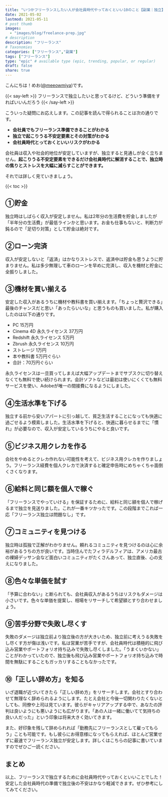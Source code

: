 ```yaml
---
title: "いつかフリーランスしたい人が会社員時代やっておくといい10のこと【副業｜独立】"
date: 2021-05-02
lastmod: 2021-05-11
# post thumb
images:
  - "images/blog/freelance-prep.jpg"
# description
description: "フリーランス"
# Taxonomies
categories: ["フリーランス","副業"]
tags: ["フリーランス"]
type: "epic" # available type (epic, trending, popular, or regular)
draft: false
share: true
---
```


こんにちは！めお(<u><a href="https://twitter.com/meeowmiya">@meeowmiya</a></u>)です。

{{< say-left >}}
フリーランスで独立したいと思ってるけど、どういう準備をすればいいんだろう
{{< /say-left >}}

こういった疑問にお応えします。この記事を読んで得られることは次の通りです。


* **会社員でもフリーランス準備できることがわかる**
* **独立で起こりうる不安定要素とその対策がわかる**
* **会社員時代とっておくといいリスクがわかる**

会社員は収入や社会的地位が安定していますが、独立すると見通しが全く立ちません。<span class="keiko-red">**起こりうる不安定要素をできるだけ会社員時代に解消することで、独立時の焦りとストレスを大幅に減らすことができます。**</span>


それでは詳しく見ていきましょう。

{{< toc >}}

## ①貯金

独立時はしばらく収入が安定しません。私は2年分の生活費を貯金しましたが「半年分の生活費」が最低ラインかと思います。お金も仕事もないと、判断力が鈍るので「足切り対策」として貯金は絶対です。


## ②ローン完済

収入が安定しないと「返済」はかなりストレスで、返済中は貯金も思うように貯まりません。私は多少無理して車のローンを早めに完済し、収入を機材と貯金に全振りしました。

## ③機材を買い揃える

安定した収入があるうちに機材や教科書を買い揃えます。「ちょっと贅沢できる」最後のチャンスだと思い「あったらいいな」と思うものも買いました。私が購入したのは以下の通りです。

* PC 15万円
* Cinema 4D 永久ライセンス 37万円
* Redshift 永久ライセンス 5万円
* Zbrush 永久ライセンス 10万円
* ストレージ 1万円
* 本や教科書 5万円ぐらい
* 合計：70万円ぐらい

永久ライセンスは一旦買ってしまえば大幅アップデートまでサブスクに切り替えなくても無料で使い続けられます。会計ソフトなどは最初は使いにくくても無料サービスを使い、Adobeが唯一の間接費になるようにしました。

## ④生活水準を下げる

独立する前から安いアパートに引っ越して、貧乏生活することになっても快適に過ごせるよう模索しました。生活水準を下げると、快適に暮らせるまでに「慣れ」が必要なので、収入が安定しているうちにやると良いです。

## ⑤ビジネス用クレカを作る

会社をやめるとクレカ作れない可能性を考えて、ビジネス用クレカを作りましょう。フリーランス経費を個人クレカで決済すると確定申告時にめちゃくちゃ面倒くさくなります。

## ⑥給料と同じ額を個人で稼ぐ

「フリーランスでやっていける」を保証するために、給料と同じ額を個人で稼げるまで独立を見送りました。これが一番キツかったです。この段階までこれば一応「フリーランス独立は問題なし」です。

## ⑦コミュニティを見つける

独立時は孤独で正解がわかりません。頼れるコミュニティを見つけるのは心に余裕があるうちの方が良いです。当時住んでたフィラデルフィアは、アメリカ最古の裸婦デッサン会など面白いコミュニティがたくさんあって、独立直後、心の支えになりました。

## ⑧色々な単価を試す



「予算に合わない」と断られても、会社員収入があるうちはリスクもダメージは小さいです。色々な単価を提案し、相場をリサーチして希望額とすり合わせましょう。

## ⑨苦手分野で失敗し尽くす

失敗のダメージは独立前より独立後の方が大きいため、独立前に考えうる失敗をし尽くす方が傷は浅いです。私は営業が苦手ですが、会社員時代は積極的に飛び込み営業やポートフォリオ持ち込みで失敗し尽くしました。「うまくいかない」ことがわかっていたので、独立後も飛び込み営業やポートフォリオ持ち込みで時間を無駄にすることもガッカリすることもなかったです。

## ⑩「正しい辞め方」を知る

いざ退職が近づいてきたら「正しい辞め方」をリサーチします。会社とすり合わせて無理なく辞められるようにします。たとえ会社と今後一切関わりたくないとしても、同僚や上司は見ています。彼らがキャリアアップする中で、あなたの評判は良いようにも悪いようにも広がります。「あの人は一緒に働いてて気持ちの良い人だった」という印象は将来大きく効いてきます。

また、好印象を残して辞められれば「勤務先にフリーランスとして雇ってもらう」ことも可能です。もし彼らにお得意様になってもらえれば、ほとんど営業せずに最速でフリーランス独立が安定します。詳しくはこちらの記事に書いていますのでぜひご一読ください。

## まとめ

以上、フリーランスで独立するために会社員時代やっておくといいことでした！安定した会社員時代の準備で独立後の不安はかなり軽減できます。ぜひ参考にしてみてください。
